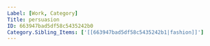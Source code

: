```yaml
---
Label: [Work, Category]
Title: persuasion
ID: 663947bad5df58c5435242b0
Category.Sibling_Items: ['[[663947bad5df58c5435242b1|fashion]]']
---
```


